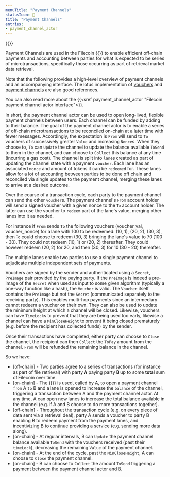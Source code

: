 ```yaml
---
menuTitle: "Payment Channels"
statusIcon: 🔁
title: "Payment Channels"
entries:
- payment_channel_actor
---
```


{{<label payment_channels>}}

Payment Channels are used in the Filecoin {{<sref retrieval_market>}} to enable efficient off-chain payments and accounting between parties for what is expected to be series of microtransactions, specifically those occurring as part of retrieval market data retrieval.

Note that the following provides a high-level overview of payment channels and an accompanying interface. The lotus implementation of [vouchers](https://github.com/filecoin-project/lotus/blob/master/chain/types/voucher.go) and [payment channels](https://github.com/filecoin-project/lotus/tree/master/paychmgr) are also good references.

You can also read more about the {{<sref payment_channel_actor "Filecoin payment channel actor interface">}}.

In short, the payment channel actor can be used to open long-lived, flexible payment channels between users. Each channel can be funded by adding to their balance. 
The goal of the payment channel actor is to enable a series of off-chain microtransactions to be reconciled on-chain at a later time with fewer messages. Accordingly, the expectation is `From` will send to `To` vouchers of successively greater `Value` and increasing `Nonce`s. When they choose to, `To` can `Update` the channel to update the balance available `ToSend` to them in the channel, and can choose to `Collect` this balance at any time (incurring a gas cost).
The channel is split into `lane`s created as part of updating the channel state with a payment `voucher`. Each lane has an associated `nonce` and amount of tokens it can be `redeemed` for. These lanes allow for a lot of accounting between parties to be done off chain and reconciled via single updates to the payment channel, merging these lanes to arrive at a desired outcome.

Over the course of a transaction cycle, each party to the payment channel can send the other `voucher`s. The payment channel's  `From` account holder will send a signed voucher with a given nonce to the `To` account holder. The latter can use the voucher to `redeem` part of the lane's value, merging other lanes into it as needed.

For instance if `From` sends `To` the following vouchers (voucher_val, voucher_nonce) for a lane with 100 to be redeemed: (10, 1), (20, 2), (30, 3), then `To` could choose to redeem (30, 3) bringing the lane's value to 70 (100 - 30). They could not redeem (10, 1) or (20, 2) thereafter. They could however redeem (20, 2) for 20, and then (30, 3) for 10 (30 - 20) thereafter.

The multiple lanes enable two parties to use a single payment channel to adjudicate multiple independent sets of payments.

Vouchers are signed by the sender and authenticated using a `Secret`, `PreImage` pair provided by the paying party. If the `PreImage` is indeed a pre-image of the `Secret` when used as input to some given algorithm (typically a one-way function like a hash), the `Voucher` is valid. The `Voucher` itself contains the `PreImage` but not the `Secret` (communicated separately to the receiving party). This enables multi-hop payments since an intermediary cannot redeem a voucher on their own. They can also be used to update the minimum height at which a channel will be closed. Likewise, vouchers can have `TimeLock`s to prevent that they are being used too early, likewise a channel can have a `MinCloseHeight` to prevent it being closed prematurely (e.g. before the recipient has collected funds) by the sender.

Once their transactions have completed, either party can choose to `Close` the channel, the recipient can then `Collect` the `ToPay` amount from the channel. `From` will be refunded the remaining balance in the channel.

So we have:

- \[off-chain\] - Two parties agree to a series of transactions (for instance as part of file retrieval) with party **A** paying party **B** up to some **total** sum of Filecoin over time.
- \[on-chain\] - The {{<sref payment_channel_actor>}} is used, called by A, to open a payment channel `from` A `to` B and a lane is opened to increase the `balance` of the channel, triggering a transaction between A and the payment channel actor.
At any time, A can open new lanes to increase the total balance available in the channel (e.g. if A and B choose to do more transactions together).
- \[off-chain\] - Throughout the transaction cycle (e.g. on every piece of data sent via a retrieval deal), party A sends a voucher to party B enabling B to redeem payment from the payment lanes, and incentivizing B to continue providing a service (e.g. sending more data along).
- \[on-chain\] - At regular intervals, B can `Update` the payment channel balance available `ToSend` with the vouchers received (past their `timeLock`), decreasing the remaining `Value` of the payment channel.
- \[on-chain\] - At the end of the cycle, past the `MinCloseHeight`, A can choose to `Close` the payment channel.
- \[on-chain\] - B can choose to `Collect` the amount `ToSend` triggering a payment between the payment channel actor and B.
